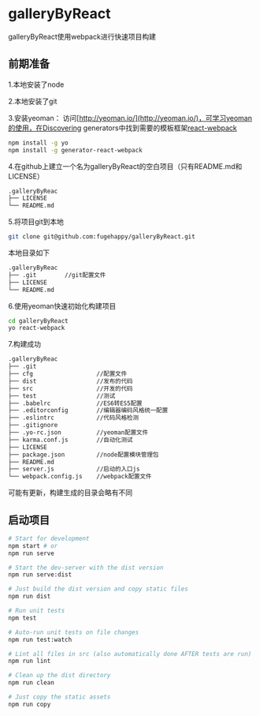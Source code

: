 # galleryByReact

galleryByReact使用webpack进行快速项目构建

## 前期准备

1.本地安装了node

2.本地安装了git

3.安装yeoman：
访问[http://yeoman.io/](http://yeoman.io/)，可学习yeoman的使用，在Discovering generators中找到需要的模板框架[react-webpack](https://github.com/newtriks/generator-react-webpack/)

```bash
npm install -g yo
npm install -g generator-react-webpack
```
4.在github上建立一个名为galleryByReact的空白项目（只有README.md和LICENSE）

```bash
.galleryByReac
├── LICENSE
└── README.md
```

5.将项目git到本地

```bash
git clone git@github.com:fugehappy/galleryByReact.git
```
本地目录如下

```bash
.galleryByReac
├── .git        //git配置文件
├── LICENSE
└── README.md
```

6.使用yeoman快速初始化构建项目

```bash
cd galleryByReact
yo react-webpack
```
7.构建成功

```bash
.galleryByReac
├── .git
├── cfg                  //配置文件
├── dist                 //发布的代码
├── src                  //开发的代码
├── test                 //测试
├── .babelrc             //ES6转ES5配置
├── .editorconfig        //编辑器编码风格统一配置
├── .eslintrc            //代码风格检测
├── .gitignore 
├── .yo-rc.json          //yeoman配置文件
├── karma.conf.js        //自动化测试
├── LICENSE
├── package.json         //node配置模块管理包
├── README.md
├── server.js            //启动的入口js
└── webpack.config.js    //webpack配置文件
```
可能有更新，构建生成的目录会略有不同

## 启动项目

```bash
# Start for development
npm start # or
npm run serve

# Start the dev-server with the dist version
npm run serve:dist

# Just build the dist version and copy static files
npm run dist

# Run unit tests
npm test

# Auto-run unit tests on file changes
npm run test:watch

# Lint all files in src (also automatically done AFTER tests are run)
npm run lint

# Clean up the dist directory
npm run clean

# Just copy the static assets
npm run copy
```
